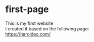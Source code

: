 # first-page
This is my first website<br>
I created it based on the following page:<br>
https://haroldao.com/
